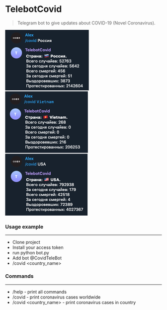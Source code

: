 # TelebotCovid
> Telegram bot to give updates about COVID-19 (Novel Coronavirus).

![Image](img/image.png)
![Image](img/image2.png)
![Image](img/image3.png)

### Usage example
--------------------
* Clone project
* Install your access token
* run python bot.py
* Add bot @CovidTeleBot
* /covid <country_name>

### Commands
--------------------
* /help - print all commands
* /covid - print coronavirus cases worldwide
* /covid <country_name> - print coronavirus cases in country
